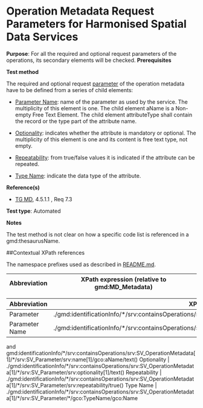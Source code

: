 # Operation Metadata Request Parameters for Harmonised Spatial Data Services

**Purpose**: For all the required and optional request parameters of the operations, its secondary elements will be checked.
**Prerequisites**

**Test method**

The required and optional request [parameter](#parameter) of the operation metadata have to be defined from a series of child elements:

* [Parameter Name](#parameter_name): name of the parameter as used by the service. The multiplicity of this element is one.
The child element aName is a Non-empty Free Text Element.
The child element attributeType shall contain the record or the type part of the attribute name.

* [Optionality](#optionality): indicates whether the attribute is mandatory or optional. The multiplicity of this element is one and its content is free text type, not empty.

* [Repeatability](#repeatability): from true/false values it is indicated if the attribute can be repeated.

* [Type Name](#type_name): indicate the data type of the attribute.

**Reference(s)**	 

* [TG MD](http://inspire.ec.europa.eu/id/ats/metadata/2.0/sds-harmonised/README#ref_TG_MD), 4.5.1.1 , Req 7.3

**Test type**: Automated

**Notes**

The test method is not clear on how a specific code list is referenced in a gmd:thesaurusName.


##Contextual XPath references

The namespace prefixes used as described in [README.md](http://inspire.ec.europa.eu/id/ats/metadata/2.0/sds-harmonised/README#namespaces).

Abbreviation                                   |  XPath expression (relative to gmd:MD_Metadata)
-----------------------------------------------| -------------------------------------------------------------------------

Abbreviation                                               |  XPath expression
---------------------------------------------------------- | -------------------------------------------------------------------------
<a name="parameter">Parameter</a> | ./gmd:identificationInfo/\*/srv:containsOperations/srv:SV_OperationMetadata[1]/\*/srv:SV_Parameter
<a name="parameter_name">Parameter Name</a> | ./gmd:identificationInfo/\*/srv:containsOperations/srv:SV_OperationMetadata[1]/\*/srv:SV_Parameter/srv:name[1]
and gmd:identificationInfo/\*/srv:containsOperations/srv:SV_OperationMetadata[1]/\*/srv:SV_Parameter/srv:name[1]/gco:aName/text() 
<a name="optionality">Optionality</a> | ./gmd:identificationInfo/\*/srv:containsOperations/srv:SV_OperationMetadata[1]/\*/srv:SV_Parameter/srv:optionality[1]/text()
<a name="repeatability ">Repeatability</a> | ./gmd:identificationInfo/\*/srv:containsOperations/srv:SV_OperationMetadata[1]/\*/srv:SV_Parameter/srv:repeatability/true()
<a name="type_name ">Type Name</a> | ./gmd:identificationInfo/\*/srv:containsOperations/srv:SV_OperationMetadata[1]/\*/srv:SV_Parameter/\*/gco:TypeName/gco:Name